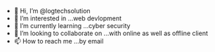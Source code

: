 - 👋 Hi, I’m @logtechsolution
- 👀 I’m interested in ...web devlopment
- 🌱 I’m currently learning ...cyber security 
- 💞️ I’m looking to collaborate on ...with online as well as offline client 
- 📫 How to reach me ...by email 

<!---
logtechsolution/logtechsolution is a ✨ special ✨ repository because its `README.md` (this file) appears on your GitHub profile.
You can click the Preview link to take a look at your changes.
--->
